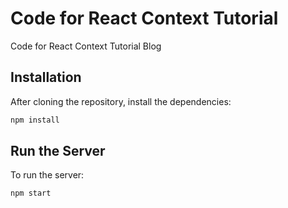 # Code for React Context Tutorial

Code for React Context Tutorial Blog

## Installation

After cloning the repository, install the dependencies:

```bash
npm install
```

## Run the Server

To run the server:

```bash
npm start
```